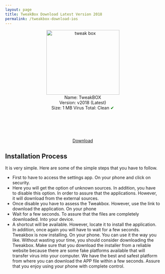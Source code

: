 ```yaml
---
layout: page
title: TweakBox Download Latest Version 2018
permalink: /tweakbox-download-ios
---
```


<script async src="//pagead2.googlesyndication.com/pagead/js/adsbygoogle.js"></script>
<!-- KingBaglanti -->
<ins class="adsbygoogle"
     style="display:block"
     data-ad-client="ca-pub-7942429830883405"
     data-ad-slot="4590880399"
     data-ad-format="link"></ins>
<script>
(adsbygoogle = window.adsbygoogle || []).push({});
</script>

<center>
<img src="https://tweakbox.plusapkz.com/tweakbox.png" width="237" height="211" alt="tweak box" title="tweakbox" /><br />
Name: TweakBOX<br />
Version: v2018 (Latest)<br />
Size: 1 MB
Virus Total: Clean <span style="color:green;">&#10004;</span><br>
<script async src="//pagead2.googlesyndication.com/pagead/js/adsbygoogle.js"></script>
<!-- Baglanti20090 -->
<ins class="adsbygoogle"
     style="display:inline-block;width:200px;height:90px"
     data-ad-client="ca-pub-7942429830883405"
     data-ad-slot="9116964791"></ins>
<script>
(adsbygoogle = window.adsbygoogle || []).push({});
</script><br>
<a target="_blank" href="https://tweakbox.plusapkz.com/TweakBox.mobileconfig">Download</a><br>
  </center>
<script async src="//pagead2.googlesyndication.com/pagead/js/adsbygoogle.js"></script>
<!-- Esneking -->
<ins class="adsbygoogle"
     style="display:block"
     data-ad-client="ca-pub-7942429830883405"
     data-ad-slot="4659442398"
     data-ad-format="auto"></ins>
<script>
(adsbygoogle = window.adsbygoogle || []).push({});
</script>
<h2>Installation Process</h2>
It is very simple. Here are some of the simple steps that you have to follow. 
<ul><li>First to have to access the settings app. On your phone and click on security. </li>
<li>Here you will get the option of unknown sources. In addition, you have to disable this option. In order to assure that the applications. However, it will download from the external sources. </li>
<li>Once disable you have to assess the Tweakbox. However, use the link to download the application. On your phone</li>
<li>Wait for a few seconds. To assure that the files are completely downloaded. Into your device. </li>
<li>A shortcut will be available. However, locate it to install the application. In addition, once again you will have to wait for a few seconds.</li></ol>
Tweakbox is now installing. On your phone. You can use it the way you like. Without wasting your time, you should consider downloading the Tweakbox. Make sure that you download the installer from a reliable website because there are some fake platforms available that will transfer virus into your computer. We have the best and safest platform from where you can download the APP file within a few seconds. Assure that you enjoy using your phone with complete control. 
